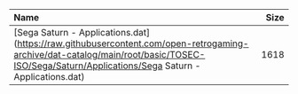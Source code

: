 |Name|Size|
|:---|---:|
|[Sega Saturn - Applications.dat](https://raw.githubusercontent.com/open-retrogaming-archive/dat-catalog/main/root/basic/TOSEC-ISO/Sega/Saturn/Applications/Sega Saturn - Applications.dat)|1618|
